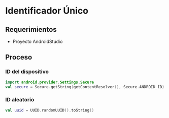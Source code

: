 # Identificador Único

## Requerimientos
- Proyecto AndroidStudio

## Proceso

### ID del dispositivo
```kotlin
import android.provider.Settings.Secure
val secure = Secure.getString(getContentResolver(), Secure.ANDROID_ID)
```

### ID aleatorio
```kotlin
val uuid = UUID.randomUUID().toString()
```